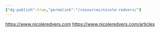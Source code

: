 ```yaml
---
{"dg-publish":true,"permalink":"/resources/nicole-redvers/"}
---
```


https://www.nicoleredvers.com
https://www.nicoleredvers.com/articles